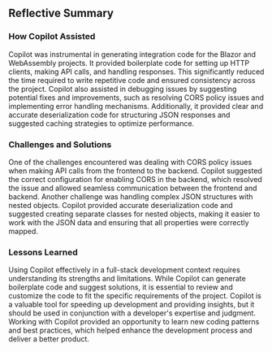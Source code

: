 ## Reflective Summary

### How Copilot Assisted
Copilot was instrumental in generating integration code for the Blazor and WebAssembly projects. It provided boilerplate code for setting up HTTP clients, making API calls, and handling responses. This significantly reduced the time required to write repetitive code and ensured consistency across the project. Copilot also assisted in debugging issues by suggesting potential fixes and improvements, such as resolving CORS policy issues and implementing error handling mechanisms. Additionally, it provided clear and accurate deserialization code for structuring JSON responses and suggested caching strategies to optimize performance.

### Challenges and Solutions
One of the challenges encountered was dealing with CORS policy issues when making API calls from the frontend to the backend. Copilot suggested the correct configuration for enabling CORS in the backend, which resolved the issue and allowed seamless communication between the frontend and backend. Another challenge was handling complex JSON structures with nested objects. Copilot provided accurate deserialization code and suggested creating separate classes for nested objects, making it easier to work with the JSON data and ensuring that all properties were correctly mapped.

### Lessons Learned
Using Copilot effectively in a full-stack development context requires understanding its strengths and limitations. While Copilot can generate boilerplate code and suggest solutions, it is essential to review and customize the code to fit the specific requirements of the project. Copilot is a valuable tool for speeding up development and providing insights, but it should be used in conjunction with a developer's expertise and judgment. Working with Copilot provided an opportunity to learn new coding patterns and best practices, which helped enhance the development process and deliver a better product.